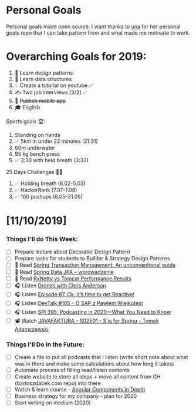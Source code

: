 Personal Goals
==============

Personal goals made open source. I want thanks to [una](https://github.com/una/personal-goals) for her personal goals repo that I can take pattern from and what made me motivate to work. 


# Overarching Goals for 2019:
1. 💚 Learn design patterns
2. 💙 Learn data structures
3. 💡 Create a tutorial on youtube ✅
4. ✍️ Two job interviews [3/2] ✅
5. 📱 ~~Publish mobile app~~
6. 🎓 English

Sports goals 🏆:
1. Standing on hands
2. ✅ 5km in under 22 minutes (21:31)
3. 60m underwater
4. 95 kg bench press
5. ✅ 3:30 with held breath (3:32)

25 Days Challenges 💪💪
1. ✅ Holding breath (8.02-5.03)
2. ✅ HackerRank (7.07-1.08)
3. ✅ 100 pushups (6.05-31.05)

# [11/10/2019]

### Things I'll do This Week:

- [ ] Prepare lecture about Decorator Design Pattern
- [ ] Prepare tasks for students to Builder & Strategy Design Patterns
- [ ] 📗 Read [Spring Transaction Management: An unconventional guide](https://www.marcobehler.com/guides/spring-transaction-management-unconventional-guide)
- [ ] 📗 Read [Spring Data JPA – wprowadzenie](http://nullpointerexception.pl/spring-data-jpa-wprowadzenie/)
- [ ] 📗 Read [RxNetty vs Tomcat Performance Results](https://github.com/Netflix-Skunkworks/WSPerfLab/blob/master/test-results/RxNetty_vs_Tomcat_April2015.pdf)
- [ ] 🎧 Listen [Drones with Chris Anderson](https://softwareengineeringdaily.com/2019/11/08/drones-with-chris-anderson/)
- [ ] 🎧 Listen [Episode 87. Ok, it’s time to get Reactive!](https://www.javapubhouse.com/2019/11/episode-87-ok-its-time-to-get-reactive.html)
- [ ] 🎧 Listen [DevTalk #105 – O SAP z Pawłem Wiejkutem](https://devstyle.pl/2019/11/04/devtalk-105-o-sap-z-pawlem-wiejkutem/)
- [ ] 🎧 Listen [SPI 395: Podcasting in 2020—What You Need to Know](https://www.smartpassiveincome.com/podcasts/podcasting-in-2020-what-you-need-to-know/)
- [ ] 📽️ Watch [JAVAFAKTURA - S02E01 - S is for Spring - Tomek Adamczewski](https://youtu.be/P58WjHtGl18)

### Things I'll Do in the Future:

- [ ] Create a file to put all podcasts that I listen (write short note about what was in there and make some calculations about how long it takes)
- [ ] Automate process of filling read/listen contents
- [ ] Create website to store all ideas + move all content from GH (bartoszdabek.com repo) into there
- [ ] Watch & learn course - [Angular Components In Depth](https://youtu.be/_b0fuqZwJc8?list=PLqq-6Pq4lTTbh7bUrKwyCWr6ABBFEd4bD) 
- [ ] Business strategy for my company - plan for 2020
- [ ] Start writing on medium (2020)
